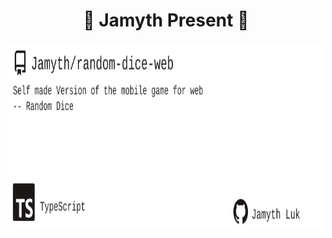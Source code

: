 <!-- built at 8/19/2024, 5:14:53 AM -->
<h1 align="center">
🎉 Jamyth Present 🎉
</h1>
<p align="center">
    <a href="https://github.com/Jamyth/random-dice-web">
        <img width="1000" height="300" src="./readme.svg" />
    </a>
</p>